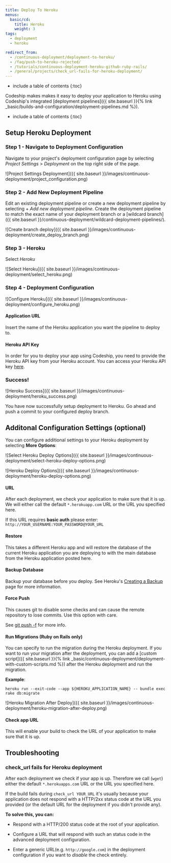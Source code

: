 ```yaml
---
title: Deploy To Heroku
menus:
  basic/cd:
    title: Heroku
    weight: 3
tags:
  - deployment
  - heroku

redirect_from:
  - /continuous-deployment/deployment-to-heroku/
  - /faq/push-to-heroku-rejected/
  - /tutorials/continuous-deployment-heroku-github-ruby-rails/
  - /general/projects/check_url-fails-for-heroku-deployment/
---
```


* include a table of contents
{:toc}

Codeship makes makes it easy to deploy your application to Heroku using Codeship's integrated [deployment pipelines]({{ site.baseurl }}{% link _basic/builds-and-configuration/deployment-pipelines.md %}).

* include a table of contents
{:toc}

## Setup Heroku Deployment

### Step 1 - Navigate to Deployment Configuration
Navigate to your project's deployment configuration page by selecting _Project Settings_ > _Deployment_ on the top right side of the page.

![Project Settings Deployment]({{ site.baseurl }}/images/continuous-deployment/project_configuration.png)

### Step 2 - Add New Deployment Pipeline
Edit an existing deployment pipeline or create a new deployment pipeline by selecting + _Add new deployment pipeline_. Create the deployment pipeline to match the exact name of your deployment branch or a [wildcard branch]({{ site.baseurl }}/continuous-deployment/wildcard-deployment-pipelines/).

![Create branch deploy]({{ site.baseurl }}/images/continuous-deployment/create_deploy_branch.png)

### Step 3 - Heroku
Select _Heroku_

![Select Heroku]({{ site.baseurl }}/images/continuous-deployment/select_heroku.png)


### Step 4 - Deployment Configuration

![Configure Heroku]({{ site.baseurl }}/images/continuous-deployment/configure_heroku.png)

#### Application URL
Insert the name of the Heroku application you want the pipeline to deploy to.

#### Heroku API Key
In order for you to deploy your app using Codeship, you need to provide the Heroku API key from your Heroku account. You can access your Heroku API key [here](https://dashboard.heroku.com/account).

### Success!

![Heroku Success]({{ site.baseurl }}/images/continuous-deployment/heroku_success.png)

You have now successfully setup deployment to Heroku. Go ahead and push a commit to your configured deploy branch.

## Additonal Configuration Settings (optional)
You can configure additional settings to your Heroku deployment by selecting **More Options**:

![Select Heroku Deploy Options]({{ site.baseurl }}/images/continuous-deployment/select-heroku-deploy-options.png)

![Heroku Deploy Options]({{ site.baseurl }}/images/continuous-deployment/heroku-deploy-options.png)

#### URL
After each deployment, we check your application to make sure that it is up. We will either call the default `*.herokuapp.com` URL or the URL you specified here.

If this URL requires **basic auth** please enter: `http://YOUR_USERNAME:YOUR_PASSWORD@YOUR_URL`

#### Restore
This takes a different Heroku app and will restore the database of the current Heroku application you are deploying to with the main database from the Heroku application posted here.

#### Backup Database
Backup your database before you deploy. See Heroku's [Creating a Backup](https://devcenter.heroku.com/articles/heroku-postgres-backups#creating-a-backup) page for more information.

#### Force Push
This causes git to disable some checks and can cause the remote repository to lose commits. Use this option with care.

See [git push -f](https://git-scm.com/docs/git-push) for more info.

#### Run Migrations (Ruby on Rails only)
You can specify to run the migration during the Heroku deployment. If you want to run your migration after the deployment, you can add a [custom script]({{ site.baseurl }}{% link _basic/continuous-deployment/deployment-with-custom-scripts.md %}) after the Heroku deployment and run the migration.

**Example**:

```shell
heroku run --exit-code --app ${HEROKU_APPLICATION_NAME} -- bundle exec rake db:migrate
```

![Heroku Migration After Deploy]({{ site.baseurl }}/images/continuous-deployment/heroku-migration-after-deploy.png)

#### Check app URL
This will enable your build to check the URL of your application to make sure that it is up.

## Troubleshooting

### check_url fails for Heroku deployment

After each deployment we check if your app is up. Therefore we call (`wget`) either the default `*.herokuapps.com` URL or the URL you specified here.

If the build fails during `check_url YOUR_URL` it's usually because your application does not respond with a HTTP/2xx status code at the URL you provided (or the default URL for the deployment if you didn't provide any).

**To solve this, you can:**

* Respond with a HTTP/200 status code at the root of your application.

* Configure a URL that will respond with such an status code in the advanced deployment configuration.

* Enter a generic URL(e.g. `http://google.com`) in the deployment configuration if you want to _disable_ the check entirely.
